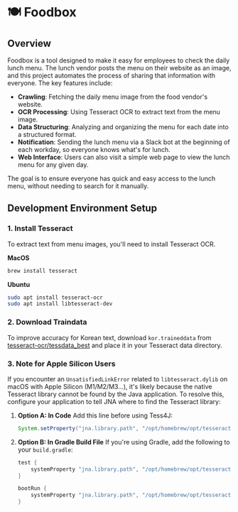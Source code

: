 # 🍽️ Foodbox

## Overview

Foodbox is a tool designed to make it easy for employees to check the daily lunch menu. The lunch vendor posts the menu
on their website as an image, and this project automates the process of sharing that information with everyone. The key
features include:

- **Crawling**: Fetching the daily menu image from the food vendor's website.
- **OCR Processing**: Using Tesseract OCR to extract text from the menu image.
- **Data Structuring**: Analyzing and organizing the menu for each date into a structured format.
- **Notification**: Sending the lunch menu via a Slack bot at the beginning of each workday, so everyone knows what's
  for lunch.
- **Web Interface**: Users can also visit a simple web page to view the lunch menu for any given day.

The goal is to ensure everyone has quick and easy access to the lunch menu, without needing to search for it manually.

## Development Environment Setup

### 1. Install Tesseract

To extract text from menu images, you'll need to install Tesseract OCR.

**MacOS**

```bash
brew install tesseract
```

**Ubuntu**

```bash
sudo apt install tesseract-ocr
sudo apt install libtesseract-dev
```

### 2. Download Traindata

To improve accuracy for Korean text, download `kor.traineddata`
from [tesseract-ocr/tessdata_best](https://github.com/tesseract-ocr/tessdata_best) and place it in your Tesseract data
directory.

### 3. Note for Apple Silicon Users

If you encounter an `UnsatisfiedLinkError` related to `libtesseract.dylib` on macOS with Apple Silicon (M1/M2/M3...),
it's likely because the native Tesseract library cannot be found by the Java application. To resolve this, configure
your application to tell JNA where to find the Tesseract library:

1. **Option A: In Code**
   Add this line before using Tess4J:

   ```java
   System.setProperty("jna.library.path", "/opt/homebrew/opt/tesseract/lib");
   ```

2. **Option B: In Gradle Build File**
   If you're using Gradle, add the following to your `build.gradle`:

   ```groovy
   test {
       systemProperty "jna.library.path", "/opt/homebrew/opt/tesseract/lib"
   }

   bootRun {
       systemProperty "jna.library.path", "/opt/homebrew/opt/tesseract/lib"
   }
   ```

